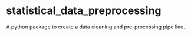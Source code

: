 # statistical_data_preprocessing
A python package to create a data cleaning and pre-processing pipe line.
